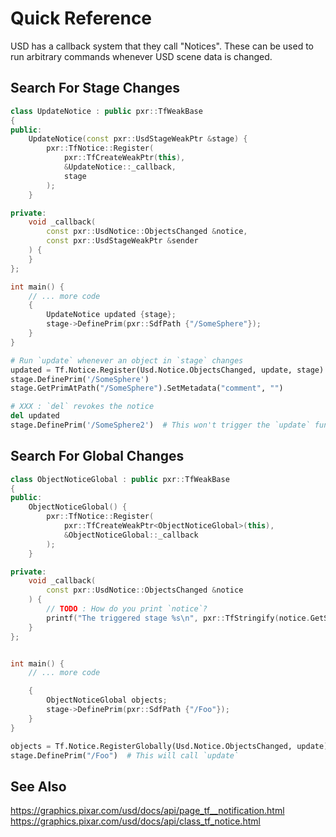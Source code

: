 # Quick Reference
USD has a callback system that they call "Notices". These can be used to
run arbitrary commands whenever USD scene data is changed.


## Search For Stage Changes

```cpp
class UpdateNotice : public pxr::TfWeakBase
{
public:
    UpdateNotice(const pxr::UsdStageWeakPtr &stage) {
        pxr::TfNotice::Register(
            pxr::TfCreateWeakPtr(this),
            &UpdateNotice::_callback,
            stage
        );
    }

private:
    void _callback(
        const pxr::UsdNotice::ObjectsChanged &notice,
        const pxr::UsdStageWeakPtr &sender
    ) {
    }
};

int main() {
    // ... more code
    {
        UpdateNotice updated {stage};
        stage->DefinePrim(pxr::SdfPath {"/SomeSphere"});
    }
}
```

```python
# Run `update` whenever an object in `stage` changes
updated = Tf.Notice.Register(Usd.Notice.ObjectsChanged, update, stage)
stage.DefinePrim('/SomeSphere')
stage.GetPrimAtPath("/SomeSphere").SetMetadata("comment", "")

# XXX : `del` revokes the notice
del updated
stage.DefinePrim('/SomeSphere2')  # This won't trigger the `update` function
```


## Search For Global Changes

```cpp
class ObjectNoticeGlobal : public pxr::TfWeakBase
{
public:
    ObjectNoticeGlobal() {
        pxr::TfNotice::Register(
            pxr::TfCreateWeakPtr<ObjectNoticeGlobal>(this),
            &ObjectNoticeGlobal::_callback
        );
    }

private:
    void _callback(
        const pxr::UsdNotice::ObjectsChanged &notice
    ) {
        // TODO : How do you print `notice`?
        printf("The triggered stage %s\n", pxr::TfStringify(notice.GetStage()).c_str());
    }
};


int main() {
    // ... more code

    {
        ObjectNoticeGlobal objects;
        stage->DefinePrim(pxr::SdfPath {"/Foo"});
    }
}
```

```python
objects = Tf.Notice.RegisterGlobally(Usd.Notice.ObjectsChanged, update)
stage.DefinePrim("/Foo")  # This will call `update`
```


## See Also
https://graphics.pixar.com/usd/docs/api/page_tf__notification.html
https://graphics.pixar.com/usd/docs/api/class_tf_notice.html
